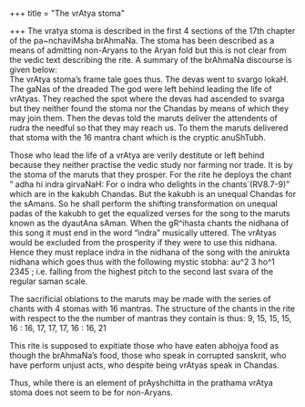 +++
title = "The vrAtya stoma"

+++
The vratya stoma is described in the first 4 sections of the 17th
chapter of the pa\~nchaviMsha brAhmaNa. The stoma has been described as
a means of admitting non-Aryans to the Aryan fold but this is not clear
from the vedic text describing the rite. A summary of the brAhmaNa
discourse is given below:  
The vrAtya stoma’s frame tale goes thus. The devas went to svargo lokaH.
The gaNas of the dreaded The god were left behind leading the life of
vrAtyas. They reached the spot where the devas had ascended to svarga
but they neither found the stoma nor the Chandas by means of which they
may join them. Then the devas told the maruts deliver the attendents of
rudra the needful so that they may reach us. To them the maruts
delivered that stoma with the 16 mantra chant which is the cryptic
anuShTubh.

Those who lead the life of a vrAtya are verily destitute or left behind
because they neither practise the vedic study nor farming nor trade. It
is by the stoma of the maruts that they prosper. For the rite he deploys
the chant ” adha hi indra girvaNaH: For o indra who delights in the
chants\`(RV8.7-9)” which are in the kakubh Chandas. But the kakubh is an
unequal Chandas for the sAmans. So he shall perform the shifting
transformation on unequal padas of the kakubh to get the equalized
verses for the song to the maruts known as the dyautAna sAman. When the
gR^ihasta chants the nidhana of this song it must end in the word
“indra” musically uttered. The vrAtyas would be excluded from the
prosperity if they were to use this nidhana. Hence they must replace
indra in the nidhana of the song with the anirukta nidhana which goes
thus with the following mystic stobha: au^2 3 ho^1 2345 ; i.e. falling
from the highest pitch to the second last svara of the regular saman
scale.

The sacrificial oblations to the maruts may be made with the series of
chants with 4 stomas with 16 mantras. The structure of the chants in the
rite with respect to the the number of mantras they contain is thus: 9,
15, 15, 15, 16 : 16, 17, 17, 17, 16 : 16, 21  
  
This rite is supposed to expitiate those who have eaten abhojya food as
though the brAhmaNa’s food, those who speak in corrupted sanskrit, who
have perform unjust acts, who despite being vrAtyas speak in Chandas.

Thus, while there is an element of prAyshchitta in the prathama vrAtya
stoma does not seem to be for non-Aryans.
